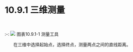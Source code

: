 # 10.9.1 三维测量
<br/>

:-: ![](images/564.png)
图表10.9.1\-1 测量工具

&emsp;&emsp;在三维中选择起始点，选择终点，测量两点之间的直线距离。